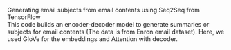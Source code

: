 
Generating email subjects from email contents using Seq2Seq from TensorFlow <br>
This code builds an encoder-decoder model to generate summaries or subjects for email contents (The data is from Enron email dataset). Here, we used GloVe for the embeddings and Attention with decoder.